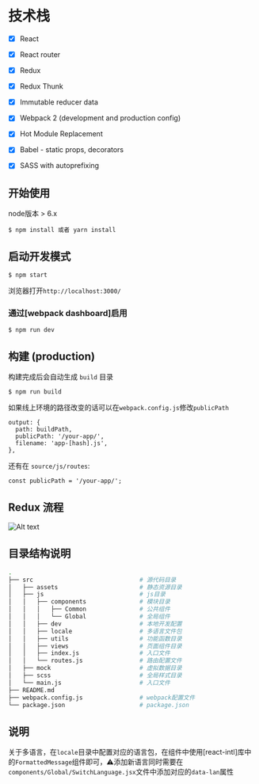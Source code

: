 # 技术栈

- [x] React
- [x] React router
- [x] Redux
- [x] Redux Thunk
- [x] Immutable reducer data
- [x] Webpack 2 (development and production config)
- [x] Hot Module Replacement
- [x] Babel - static props, decorators
- [x] SASS with autoprefixing


## 开始使用

node版本 > 6.x

```
$ npm install 或者 yarn install
```

## 启动开发模式

```
$ npm start
```

浏览器打开`http://localhost:3000/`


### 通过[webpack dashboard]启用

```
$ npm run dev
```

## 构建 (production)

构建完成后会自动生成 `build` 目录

```
$ npm run build
```
如果线上环境的路径改变的话可以在`webpack.config.js`修改`publicPath`


```
output: {
  path: buildPath,
  publicPath: '/your-app/',
  filename: 'app-[hash].js',
},
```

还有在 `source/js/routes`:

```
const publicPath = '/your-app/';
```

## Redux 流程

![Alt text](https://ss1.bdstatic.com/70cFuXSh_Q1YnxGkpoWK1HF6hhy/it/u=1667620917,557709590&fm=23&gp=0.jpg)



## 目录结构说明

```bash
.
├── src                              # 源代码目录
│   ├── assets                       # 静态资源目录
│   ├── js                           # js目录
│   │   ├── components               # 模块目录
│   │   │   ├── Common               # 公共组件
│   │   │   └── Global               # 全局组件
│   │   ├── dev                      # 本地开发配置
│   │   ├── locale                   # 多语言文件包
│   │   ├── utils                    # 功能函数目录
│   │   ├── views                    # 页面组件目录
│   │   ├── index.js                 # 入口文件
│   │   └── routes.js                # 路由配置文件
│   ├── mock                         # 虚拟数据目录
│   ├── scss                         # 全局样式目录
│   └── main.js                      # 入口文件
├── README.md
├── webpack.config.js                # webpack配置文件
└── package.json                     # package.json

```
## 说明
关于多语言，在`locale`目录中配置对应的语言包，在组件中使用[react-intl]库中的`FormattedMessage`组件即可，⚠️添加新语言同时需要在`components/Global/SwitchLanguage.jsx`文件中添加对应的`data-lan`属性
